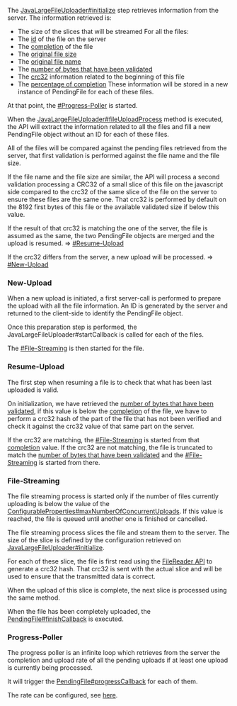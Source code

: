 The [JavaLargeFileUploader#initialize](JavaLargeFileUploader#initialize.md) step retrieves information from the server.
The information retrieved is:
  * The size of the slices that will be streamed
For all the files:
  * The [id](PendingFile#id.md) of the file on the server
  * The [completion](PendingFile#fileCompletionInBytes.md) of the file
  * The [original file size](PendingFile#originalFileSizeInBytes.md)
  * The [original file name](PendingFile#originalFileName.md)
  * The [number of bytes that have been validated](PendingFile#crcedBytes.md)
  * The [crc32](PendingFile#firstChunkCrc.md) information related to the beginning of this file
  * The [percentage of completion](PendingFile#percentageCompleted.md)
These information will be stored in a new instance of PendingFile for each of these files.

At that point, the [#Progress-Poller](#Progress-Poller.md) is started.

When the [JavaLargeFileUploader#fileUploadProcess](JavaLargeFileUploader#fileUploadProcess.md) method is executed, the API will extract the information related to all the files and fill a new PendingFile object without an ID for each of these files.


All of the files will be compared against the pending files retrieved from the server, that first validation is performed against the file name and the file size.

If the file name and the file size are similar, the API will process a second validation processing a CRC32 of a small slice of this file on the javascript side compared to the crc32 of the same slice of the file on the server to ensure these files are the same one.
That crc32 is performed by default on the 8192 first bytes of this file or the available validated size if below this value.

If the result of that crc32 is matching the one of the server, the file is assumed as the same, the two PendingFile objects are merged and the upload is resumed. => [#Resume-Upload](#Resume-Upload.md)

If the crc32 differs from the server, a new upload will be processed. => [#New-Upload](#New-Upload.md)

### New-Upload ###

When a new upload is initiated, a first server-call is performed to prepare the upload with all the file information. An ID is generated by the server and returned to the client-side to identify the PendingFile object.

Once this preparation step is performed, the JavaLargeFileUploader#startCallback is called for each of the files.

The [#File-Streaming](#File-Streaming.md) is then started for the file.

### Resume-Upload ###

The first step when resuming a file is to check that what has been last uploaded is valid.

On initialization, we have retrieved the [number of bytes that have been validated](PendingFile#crcedBytes.md),
if this value is below the [completion](PendingFile#fileCompletionInBytes.md) of the file, we have to perform a crc32 hash of the part of the file that has not been verified and check it against the crc32 value of that same part on the server.

If the crc32 are matching, the [#File-Streaming](#File-Streaming.md) is started from that [completion](PendingFile#fileCompletionInBytes.md) value.
If the crc32 are not matching, the file is truncated to match the [number of bytes that have been validated](PendingFile#crcedBytes.md) and the [#File-Streaming](#File-Streaming.md) is started from there.

### File-Streaming ###

The file streaming process is started only if the number of files currently uploading is below the value of the [ConfigurableProperties#maxNumberOfConcurrentUploads](ConfigurableProperties#maxNumberOfConcurrentUploads.md). If this value is reached, the file is queued until another one is finished or cancelled.

The file streaming process slices the file and stream them to the server. The size of the slice is defined by the configuration retrieved on [JavaLargeFileUploader#initialize](JavaLargeFileUploader#initialize.md).

For each of these slice, the file is first read using the [FileReader API](http://developer.mozilla.org/en/DOM/FileReader) to generate a crc32 hash. That crc32 is sent with the actual slice and will be used to ensure that the transmitted data is correct.

When the upload of this slice is complete, the next slice is processed using the same method.

When the file has been completely uploaded, the [PendingFile#finishCallback](PendingFile#finishCallback.md) is executed.

### Progress-Poller ###

The progress poller is an infinite loop which retrieves from the server the completion and upload rate of all the pending uploads if at least one upload is currently being processed.

It will trigger the [PendingFile#progressCallback](PendingFile#progressCallback.md) for each of them.

The rate can be configured, see [here](ConfigurableProperties#progressPollerRefreshRate.md).